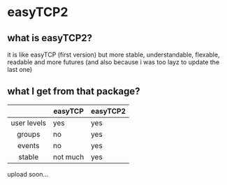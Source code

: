 # easyTCP2

## what is easyTCP2?

it is like easyTCP (first version) but more stable, understandable, flexable, readable and more futures
(and also because i was too layz to update the last one)

## what I get from that package?
|             | easyTCP  | easyTCP2 |
|:-----------:|----------|----------|
| user levels |    yes   |    yes   |
| groups      |    no    |    yes   |
| events      |    no    |    yes   |
| stable      | not much |    yes   |

upload soon...
